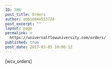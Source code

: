 ```yaml
---
ID: 386
post_title: Orders
author: abbie04m553726
post_excerpt: ""
layout: page
permalink: >
  https://universalflowuniversity.com/orders/
published: true
post_date: 2017-03-05 10:06:12
---
```

[wcv_orders]